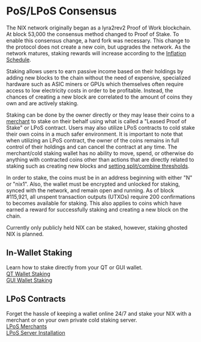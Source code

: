 # PoS/LPoS Consensus

The NIX network originally began as a lyra2rev2 Proof of Work blockchain. At block 53,000 the consensus method changed to Proof of Stake. To enable this consensus change, a hard fork was necessary. This change to the protocol does not create a new coin, but upgrades the network. As the network matures, staking rewards will increase according to the [Inflation Schedule](network-and-coin-specs.md#inflation-schedule).

Staking allows users to earn passive income based on their holdings by adding new blocks to the chain without the need of expensive, specialized hardware such as ASIC miners or GPUs which themselves often require access to low electricity costs in order to be profitable. Instead, the chances of creating a new block are correlated to the amount of coins they own and are actively staking.

Staking can be done by the owner directly or they may lease their coins to a [merchant](../support/leased-proof-of-stake-lpos/lpos-merchants.md) to stake on their behalf using what is called a "Leased Proof of Stake" or LPoS contract. Users may also utilize LPoS contracts to cold stake their own coins in a much safer environment. It is important to note that when utilizing an LPoS contract, the owner of the coins remains in full control of their holdings and can cancel the contract at any time. The merchant/cold staking wallet has no ability to move, spend, or otherwise do anything with contracted coins other than actions that are directly related to staking such as creating new blocks and [setting split/combine thresholds](../wallet-functionality/cli/command-line-options.md#wallet-staking-options).

In order to stake, the coins must be in an address beginning with either "N" or "nix1". Also, the wallet must be encrypted and unlocked for staking, synced with the network, and remain open and running. As of block \#115,921, all unspent transaction outputs \(UTXOs\) require 200 confirmations to becomes available for staking. This also applies to coins which have earned a reward for successfully staking and creating a new block on the chain.

Currently only publicly held NIX can be staked, however, staking ghosted NIX is planned.

## In-Wallet Staking

Learn how to stake directly from your QT or GUI wallet.  
[QT Wallet Staking](../wallet-functionality/qt/staking/in-wallet-staking.md)  
[GUI Wallet Staking](../wallet-functionality/gui/staking/in-wallet-staking.md)

## LPoS Contracts

Forget the hassle of keeping a wallet online 24/7 and stake your NIX with a merchant or on your own private cold staking server.  
[LPoS Merchants](../support/leased-proof-of-stake-lpos/lpos-merchants.md)  
[LPoS Server Installation](../support/leased-proof-of-stake-lpos/lpos-server-installation.md)



